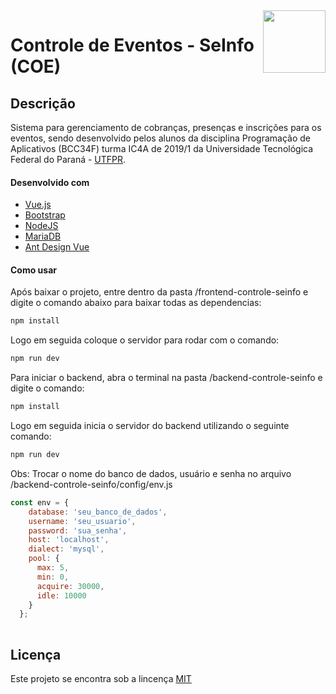 <img src="http://portal.utfpr.edu.br/icones/cabecalho/logo-utfpr/@@images/7a0abbb5-f7ea-4c9f-85e2-18aed1cd8a0d.png" align="right" height="100"/>

# Controle de Eventos - SeInfo (COE)


## Descrição
Sistema para gerenciamento de cobranças, presenças e inscrições para os eventos, sendo desenvolvido pelos alunos da disciplina Programação de Aplicativos (BCC34F) turma IC4A de 2019/1 da Universidade Tecnológica Federal do Paraná - [UTFPR](http://portal.utfpr.edu.br).

#### Desenvolvido com
- [Vue.js](https://vuejs.org/)
- [Bootstrap](https://getbootstrap.com/)
- [NodeJS](https://nodejs.org)
- [MariaDB](https://mariadb.org)
- [Ant Design Vue](https://vue.ant.design/docs/vue/introduce/)


#### Como usar
Após baixar o projeto, entre dentro da pasta /frontend-controle-seinfo e digite o comando abaixo para baixar todas as dependencias:
```bash
npm install
```
Logo em seguida coloque o servidor para rodar com o comando:
```bash
npm run dev
```
Para iniciar o backend, abra o terminal na pasta /backend-controle-seinfo e digite o comando: 
```bash
npm install
```
Logo em seguida inicia o servidor do backend utilizando o seguinte comando:
```bash
npm run dev
```

Obs: Trocar o nome do banco de dados, usuário e senha no arquivo /backend-controle-seinfo/config/env.js
```javascript
const env = {
    database: 'seu_banco_de_dados',
    username: 'seu_usuario',
    password: 'sua_senha',
    host: 'localhost',
    dialect: 'mysql',
    pool: {
      max: 5,
      min: 0,
      acquire: 30000,
      idle: 10000
    }
  };
   

```

## Licença
Este projeto se encontra sob a lincença [MIT](http://opensource.org/licenses/MIT)
